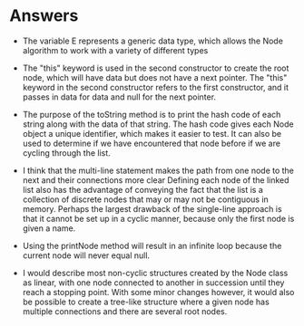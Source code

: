 # Answers

* The variable E represents a generic data type, which allows the Node algorithm to work with a variety of different types

* The "this" keyword is used in the second constructor to create the root node, which will have data
but does not have a next pointer. The "this" keyword in the second constructor refers to the first constructor,
and it passes in data for data and null for the next pointer.

* The purpose of the toString method is to print the hash code of each string along with the data of that string.
The hash code gives each Node object a unique identifier, which makes it easier to test. It can also be used to 
determine if we have encountered that node before if we are cycling through the list.

* I think that the multi-line statement makes the path from one node to the next and their connections more clear
 Defining each node of the linked list also has the advantage of conveying the fact that the list is a collection of 
 discrete nodes that may or may not be  contiguous in memory. Perhaps the largest drawback of the single-line approach 
 is that it cannot be set up in a cyclic manner, because only the first node is given a name.
 
* Using the printNode method will result in an infinite loop because the current node will never equal null.
 
* I would describe most non-cyclic structures created by the Node class as linear, with one node connected to another
 in succession until they reach a stopping point. With some minor changes however, it would also be possible to create
 a tree-like structure where a given node has multiple connections and there are several root nodes. 

